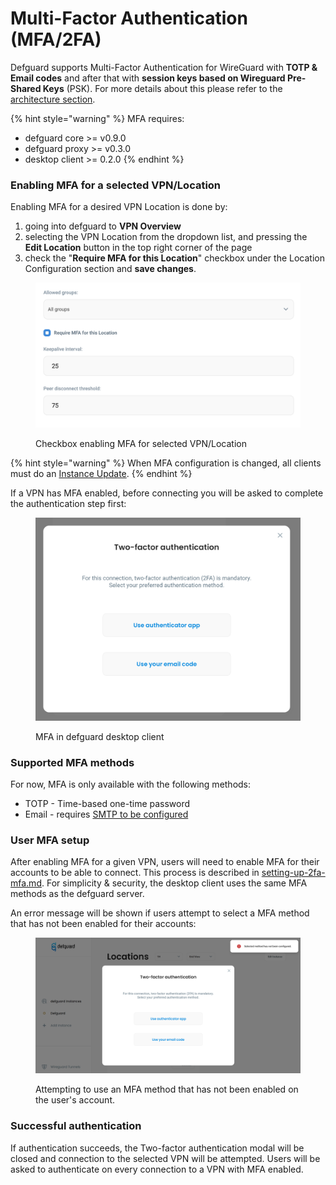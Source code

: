 # Multi-Factor Authentication (MFA/2FA)

Defguard supports Multi-Factor Authentication for WireGuard with **TOTP & Email codes** and after that with **session keys based on Wireguard Pre-Shared Keys** (PSK). For more details about this please refer to the [architecture section](architecture.md).

{% hint style="warning" %}
MFA requires:

* defguard core >= v0.9.0
* defguard proxy >= v0.3.0
* desktop client >= 0.2.0
{% endhint %}

### Enabling MFA for a selected VPN/Location

Enabling MFA for a desired VPN Location is done by:

1. going into defguard to **VPN Overview**
2. selecting the VPN Location from the dropdown list, and pressing the **Edit Location** button in the top right corner of the page
3. check the "**Require MFA for this Location**" checkbox under the Location Configuration section and **save changes**.

<figure><img src="../../.gitbook/assets/Screenshot 2024-01-22 at 15.10.27.png" alt=""><figcaption><p>Checkbox enabling MFA for selected VPN/Location</p></figcaption></figure>

{% hint style="warning" %}
When MFA configuration is changed, all clients must do an [Instance Update](../../help/configuring-vpn/add-new-instance/update-instance.md).
{% endhint %}

If a VPN has MFA enabled, before connecting you will be asked to complete the authentication step first:&#x20;

<figure><img src="../../.gitbook/assets/defguard-client-mfa-modal.png" alt=""><figcaption><p>MFA in defguard desktop client</p></figcaption></figure>

### Supported MFA methods

For now, MFA is only available with the following methods:

* TOTP - Time-based one-time password
* Email - requires [SMTP to be configured](../setting-up-smtp-for-email-notifications.md)

### User MFA setup

After enabling MFA for a given VPN, users will need to enable MFA for their accounts to be able to connect. This process is described in [setting-up-2fa-mfa.md](../../help/setting-up-2fa-mfa.md "mention"). For simplicity & security, the desktop client uses the same MFA methods as the defguard server.

An error message will be shown if users attempt to select a MFA method that has not been enabled for their accounts:

<figure><img src="../../.gitbook/assets/defguard-client-mfa-not-configured.png" alt=""><figcaption><p>Attempting to use an MFA method that has not been enabled on the user's account.</p></figcaption></figure>

### Successful authentication

If authentication succeeds, the Two-factor authentication modal will be closed and connection to the selected VPN will be attempted. Users will be asked to authenticate on every connection to a VPN with MFA enabled.
